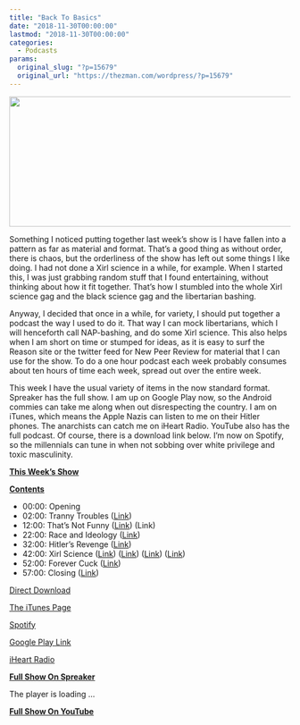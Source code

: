 ```yaml
---
title: "Back To Basics"
date: "2018-11-30T00:00:00"
lastmod: "2018-11-30T00:00:00"
categories:
  - Podcasts
params:
  original_slug: "?p=15679"
  original_url: "https://thezman.com/wordpress/?p=15679"
---
```


[<img
src="http://thezman.com/wordpress/wp-content/uploads/2018/01/Power-Hour.png"
decoding="async" width="600" height="233" />](http://thezman.com/wordpress/wp-content/uploads/2018/01/Power-Hour.png)

Something I noticed putting together last week’s show is I have fallen
into a pattern as far as material and format. That’s a good thing as
without order, there is chaos, but the orderliness of the show has left
out some things I like doing. I had not done a Xirl science in a while,
for example. When I started this, I was just grabbing random stuff that
I found entertaining, without thinking about how it fit together. That’s
how I stumbled into the whole Xirl science gag and the black science gag
and the libertarian bashing.

Anyway, I decided that once in a while, for variety, I should put
together a podcast the way I used to do it. That way I can mock
libertarians, which I will henceforth call NAP-bashing, and do some Xirl
science. This also helps when I am short on time or stumped for ideas,
as it is easy to surf the Reason site or the twitter feed for New Peer
Review for material that I can use for the show. To do a one hour
podcast each week probably consumes about ten hours of time each week,
spread out over the entire week.

This week I have the usual variety of items in the now standard format.
Spreaker has the full show. I am up on Google Play now, so the Android
commies can take me along when out disrespecting the country. I am on
iTunes, which means the Apple Nazis can listen to me on their Hitler
phones. The anarchists can catch me on iHeart Radio. YouTube also has
the full podcast. Of course, there is a download link below. I’m now on
Spotify, so the millennials can tune in when not sobbing over white
privilege and toxic masculinity.

**<u>This Week’s Show</u>**

**<u>Contents</u>**

-   00:00: Opening
-   02:00: Tranny Troubles (<a
    href="https://www.nytimes.com/2018/11/24/opinion/sunday/vaginoplasty-transgender-medicine.html"
    rel="noopener" target="_blank">Link</a>)
-   12:00: That’s Not Funny (<a
    href="https://reason.com/blog/2018/11/26/the-thotaudit-is-deeply-stupid"
    rel="noopener" target="_blank">Link</a>) (Link)
-   22:00: Race and Ideology (<a
    href="https://www.huffingtonpost.com/entry/mia-love-concession-trump-transactional_us_5bfc2dfee4b03b230fa57463"
    rel="noopener" target="_blank">Link</a>)
-   32:00: Hitler’s Revenge (<a
    href="https://forward.com/news/national/414789/a-jewish-man-bears-witness-at-a-child-concentration-camp-in-texas/?attribution=home-hero-item-text-1"
    rel="noopener" target="_blank">Link</a>)
-   42:00: Xirl Science
    (<a href="https://muse.jhu.edu/article/690836/summary" rel="noopener"
    target="_blank">Link</a>) (<a
    href="https://journals.sagepub.com/doi/abs/10.1177/1468797618791125?journalCode=toua&amp;"
    rel="noopener" target="_blank">Link</a>) (<a
    href="https://www.tandfonline.com/doi/abs/10.1080/09687599.2016.1188767?journalCode=cdso20"
    rel="noopener" target="_blank">Link</a>) (<a
    href="https://www.sciencedirect.com/science/article/abs/pii/S0277539505000841"
    rel="noopener" target="_blank">Link</a>)
-   52:00: Forever Cuck (<a
    href="https://www.powerlineblog.com/archives/2018/11/dissenting-from-the-leftist-party-line.php"
    rel="noopener" target="_blank">Link</a>)
-   57:00: Closing (<a
    href="https://www.bostonglobe.com/metro/2018/11/27/historical-society-apologizes-for-dreaming-white-dorchester-holiday-card/YiFt4xim5J00msGvH8bt8M/story.html"
    rel="noopener" target="_blank">Link</a>)

<a href="https://api.spreaker.com/v2/episodes/16345347/download.mp3"
rel="noopener" target="_blank">Direct Download</a>

<a
href="https://itunes.apple.com/us/podcast/the-z-blog-power-hour/id1262799640?mt=2"
rel="noopener" target="_blank">The iTunes Page</a>

<a
href="https://open.spotify.com/show/5BjtT6oNlylv36FNXZxiIc?si=GaW-JFa6RHuOHiF2iHQO3Q"
rel="noopener" target="_blank">Spotify</a>

<a
href="https://playmusic.app.goo.gl/?ibi=com.google.PlayMusic&amp;isi=691797987&amp;ius=googleplaymusic&amp;link=https://play.google.com/music/m/Ign2aae4ofqi7ih4zik5ipqtv3y?t%3DThe_Z_Blog_Power_Hour%26pcampaignid%3DMKT-na-all-co-pr-mu-pod-16"
rel="noopener" target="_blank">Google Play Link</a>

<a href="https://www.iheart.com/podcast/the-z-blog-power-hour-29246491/"
rel="noopener" target="_blank">iHeart Radio</a>

**<u>Full Show On Spreaker</u>**

The player is loading ...

<span class="widget_spinner dark"></span>

**<u>Full Show On YouTube</u>**
